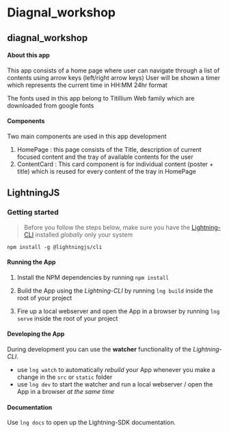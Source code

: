 # Diagnal_workshop

## diagnal_workshop

#### About this app

This app consists of a home page where user can navigate through a list of contents using arrow keys (left/right arrow keys)
User will be shown a timer which represents the current time in HH:MM 24hr format

The fonts used in this app belong to Titillium Web family which are downloaded from google fonts

#### Components
Two main components are used in this app development
1. HomePage : this page consists of the Title, description of current focused content and the tray of available contents for the user
2. ContentCard : This card component is for individual content (poster + title) which is reused for every content of the tray in HomePage

## LightningJS
### Getting started

> Before you follow the steps below, make sure you have the
[Lightning-CLI](https://rdkcentral.github.io/Lightning-CLI/#/) installed _globally_ only your system

```
npm install -g @lightningjs/cli
```

#### Running the App

1. Install the NPM dependencies by running `npm install`

2. Build the App using the _Lightning-CLI_ by running `lng build` inside the root of your project

3. Fire up a local webserver and open the App in a browser by running `lng serve` inside the root of your project

#### Developing the App

During development you can use the **watcher** functionality of the _Lightning-CLI_.

- use `lng watch` to automatically _rebuild_ your App whenever you make a change in the `src` or  `static` folder
- use `lng dev` to start the watcher and run a local webserver / open the App in a browser _at the same time_

#### Documentation

Use `lng docs` to open up the Lightning-SDK documentation.


